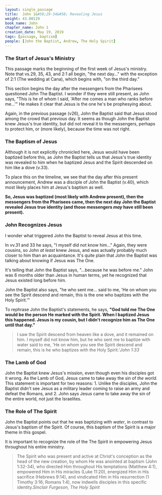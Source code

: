 ```yaml
---
layout: single_passage
title:  John 1&#58;29-34&#58; Revealing Jesus
weight: 43.00129
book_name: John
chapter_name: John 1
creation_date: May 19, 2019
tags: [passage, baptism]
people: [John the Baptist, Andrew, The Holy Spirit]
---
```


### The Start of Jesus's Ministry

This passage marks the beginning of the first week of Jesus's ministry.  Note that vs.29, 35, 43, and 2:1 all begin, "the next day..." with the exception of 2:1 (The wedding at Cana), which begins with, "on the third day."

This section begins the day after the messengers from the Pharisees questioned John The Baptist.  I wonder if they were still present, as John says, "This is he of whom I said, 'After me comes a man who ranks before me...'"  He makes it clear that Jesus is the one he's be prophesying about.

Again, in the previous passage (v26), John the Baptist said that Jesus stood among the crowd that previous day.  It seems as though John the Baptist knew Jesus's true identity, but did not reveal it to the messengers, perhaps to protect him, or (more likely), because the time was not right.

### The Baptism of Jesus

Although it is not explicitly chronicled here, Jesus would have been baptized before this, as John the Baptist tells us that Jesus's true identity was revealed to him when he baptized Jesus and the Spirit descended on him like a dove (v.33).

To place this on the timeline, we see that the day after this present announcement, Andrew was a disciple of John the Baptist (v.40), which most likely places him at Jesus's baptism as well.

**So, Jesus was baptized (most likely with Andrew present), then the messengers from the Pharisees came, then the next day John the Baptist revealed Jesus true identity (and those messengers _may_ have still been present).**

### John Recognizes Jesus

I wonder what triggered John the Baptist to reveal Jesus at this time.

In vv.31 and 33 he says, "I myself did not know him..."  Again, they were cousins, so John _at least_ knew Jesus, and was actually probably much closer to him than an acquaintance.  It's quite plain that John the Baptist was talking about knowing if Jesus was The One.

It's telling that John the Baptist says, "...because he was before me."  John was 6 months older than Jesus in human terms, yet he recognized that Jesus existed long before him.

John the Baptist also says, "he who sent me... said to me, 'He on whom you see the Spirit descend and remain, this is the one who baptizes with the Holy Spirit.'"

To rephrase John the Baptist's statements, he says, **"God told me The One would be the person He marked with the Spirit.  When I baptized Jesus this happened.  Jesus is my cousin, but I didn't recognize him as The One until that day."**

<blockquote>I saw the Spirit descend from heaven like a dove, and it remained on him. I myself did not know him, but he who sent me to baptize with water said to me, 'He on whom you see the Spirit descend and remain, this is he who baptizes with the Holy Spirit.'<cite>John 1:33</cite></blockquote>


### The Lamb of God

John the Baptist knew Jesus's mission, even though even his disciples got it wrong.  As the Lamb of God, Jesus came to take away the sin of _the world_.  This statement is important for two reasons: 1. Unlike the disciples, John the Baptist didn't see Jesus as a military leader coming to raise an army and defeat the Romans, and 2. John says Jesus came to take away the sin of the entire world, not just the Israelites.

### The Role of The Spirit

John the Baptist points out that he was baptizing with _water_, in contrast to Jesus's baptism of the Spirit.  Of course, this baptism of the Spirit is a major theme in this gospel.

It is important to recognize the role of the The Spirit in empowering Jesus throughout his entire ministry.

<blockquote>The Spirit who was present and active at Christ's conception as the head of the new creation, by whom He was anointed at baptism (John 1:32-34), who directed Him throughout His temptations (Matthew 4:1), empowered Him in His miracles (Luke 11:20), energized Him in His sacrifice (Hebrews 9:14), and vindicated Him in His resurrection (1 Timothy 3:16; Romans 1:4), now indwells disciples in this specific identity.<cite>Sinclair Furgeson, The Holy Spirit</cite></blockquote>